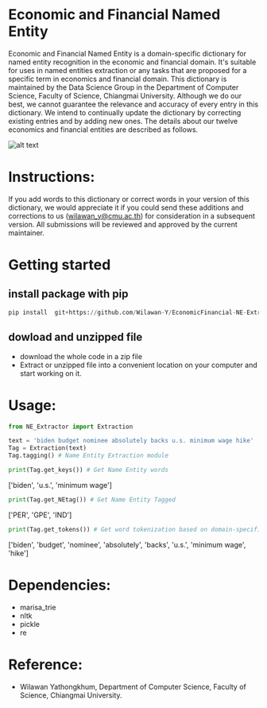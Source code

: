 # Economic and Financial Named Entity
Economic and Financial Named Entity is a domain-specific dictionary for named entity recognition in the economic and financial domain. It's suitable for uses in named entities extraction or any tasks that are proposed for a specific term in economics and financial domain. This dictionary is maintained by the Data Science Group in the Department of Computer Science, Faculty of Science, Chiangmai University. Although we do our best, we cannot guarantee the relevance and accuracy of every entry in this dictionary. We intend to continually update the dictionary by correcting existing entries and by adding new ones. The details about our twelve economics and financial entities are described as follows. <br/>

![alt text](https://github.com/Wilawan-Y/EconomicFinancial-NE-Extractor/blob/main/entity.jpg?raw=true)

# Instructions:
If you add words to this dictionary or correct words in your version of this dictionary, we would appreciate it if you could send these additions and corrections to us (wilawan_y@cmu.ac.th) for consideration in a subsequent version. All submissions will be reviewed and approved by the current maintainer.

# Getting started
## install package with pip
```python
pip install  git+https://github.com/Wilawan-Y/EconomicFinancial-NE-Extractor.git
```
## dowload and unzipped file 
- download the whole code in a zip file 
- Extract or unzipped file into a convenient location on your computer and start working on it.

# Usage:
```python
from NE_Extractor import Extraction

text = 'biden budget nominee absolutely backs u.s. minimum wage hike'
Tag = Extraction(text)
Tag.tagging() # Name Entity Extraction module
```
```python
print(Tag.get_keys()) # Get Name Entity words
```
['biden', 'u.s.', 'minimum wage']<br/>
```python
print(Tag.get_NEtag()) # Get Name Entity Tagged
```
['PER', 'GPE', 'IND'] <br/>

```python
print(Tag.get_tokens()) # Get word tokenization based on domain-specific dictionary
```
['biden', 'budget', 'nominee', 'absolutely', 'backs', 'u.s.', 'minimum wage', 'hike'] <br/>

# Dependencies:
- marisa_trie <br/>
- nltk <br/>
- pickle <br/>
- re
# Reference:
- Wilawan Yathongkhum, Department of Computer Science, Faculty of Science, Chiangmai University.

